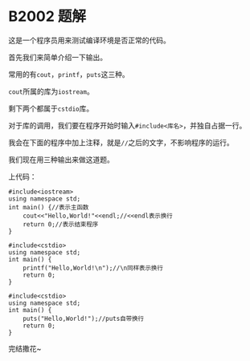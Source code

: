 # B2002 题解

这是一个程序员用来测试编译环境是否正常的代码。

首先我们来简单介绍一下输出。

常用的有`cout`，`printf`，`puts`这三种。

`cout`所属的库为`iostream`。

剩下两个都属于`cstdio`库。

对于库的调用，我们要在程序开始时输入`#include<库名>`，并独自占据一行。

我会在下面的程序中加上注释，就是`//`之后的文字，不影响程序的运行。

我们现在用三种输出来做这道题。

上代码：


```
#include<iostream>
using namespace std;
int main() {//表示主函数
	cout<<"Hello,World!"<<endl;//<<endl表示换行
	return 0;//表示结束程序
}
```

```
#include<cstdio>
using namespace std;
int main() {
	printf("Hello,World!\n");//\n同样表示换行
	return 0;
}
```

```
#include<cstdio>
using namespace std;
int main() {
	puts("Hello,World!");//puts自带换行
	return 0;
}
```

完结撒花~